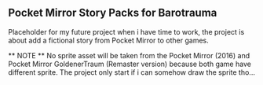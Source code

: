 ## Pocket Mirror Story Packs for Barotrauma ##

Placeholder for my future project when i have time to work, the project is about add a fictional story from Pocket Mirror to other games.

** NOTE **
No sprite asset will be taken from the Pocket Mirror (2016) and Pocket Mirror GoldenerTraum (Remaster version) because both game have different sprite. The project only start if i can somehow draw the sprite tho...

